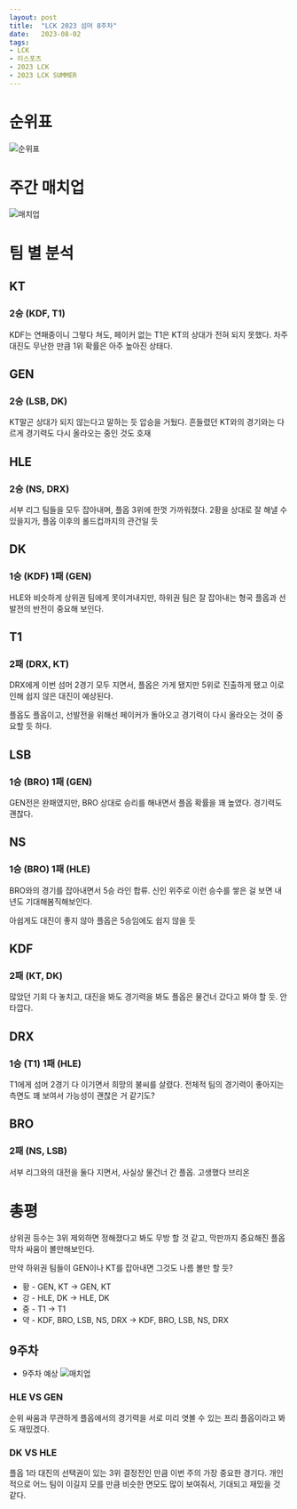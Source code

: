 ```yaml
---
layout: post
title:  "LCK 2023 섬머 8주차"
date:   2023-08-02
tags:
- LCK
- 이스포츠
- 2023 LCK
- 2023 LCK SUMMER
---
```


# 순위표

![순위표](../fan/img/2023/lck/summer_week8.jpg)

# 주간 매치업

![매치업](../fan/img/2023/lck/summer_week8_matchup.png)

# 팀 별 분석

## KT
### 2승 (KDF, T1)

KDF는 연패중이니 그렇다 쳐도, 페이커 없는 T1은 KT의 상대가 전혀 되지 못했다.
차주 대진도 무난한 만큼 1위 확률은 아주 높아진 상태다.

## GEN
### 2승 (LSB, DK)

KT말곤 상대가 되지 않는다고 말하는 듯 압승을 거뒀다.
흔들렸던 KT와의 경기와는 다르게 경기력도 다시 올라오는 중인 것도 호재

## HLE
### 2승 (NS, DRX)

서부 리그 팀들을 모두 잡아내며, 플옵 3위에 한껏 가까워졌다.
2황을 상대로 잘 해낼 수 있을지가, 플옵 이후의 롤드컵까지의 관건일 듯
## DK
### 1승 (KDF) 1패 (GEN)

HLE와 비슷하게 상위권 팀에게 못이겨내지만, 하위권 팀은 잘 잡아내는 형국
플옵과 선발전의 반전이 중요해 보인다.

## T1
### 2패 (DRX, KT)

DRX에게 이번 섬머 2경기 모두 지면서, 플옵은 가게 됐지만 5위로 진출하게 됐고 이로 인해 쉽지 않은 대진이 예상된다.

플옵도 플옵이고, 선발전을 위해선 페이커가 돌아오고 경기력이 다시 올라오는 것이 중요할 듯 하다.
## LSB
### 1승 (BRO) 1패 (GEN)

GEN전은 완패였지만, BRO 상대로 승리를 해내면서 플옵 확률을 꽤 높였다.
경기력도 괜찮다.

## NS
### 1승 (BRO) 1패 (HLE)

BRO와의 경기를 잡아내면서 5승 라인 합류.
신인 위주로 이런 승수를 쌓은 걸 보면 내년도 기대해봄직해보인다.

아쉽게도 대진이 좋지 않아 플옵은 5승임에도 쉽지 않을 듯


## KDF
### 2패 (KT, DK)

많았던 기회 다 놓치고, 대진을 봐도 경기력을 봐도 플옵은 물건너 갔다고 봐야 할 듯.
안타깝다.

## DRX
### 1승 (T1) 1패 (HLE)

T1에게 섬머 2경기 다 이기면서 희망의 불씨를 살렸다.
전체적 팀의 경기력이 좋아지는 측면도 꽤 보여서 가능성이 괜찮은 거 같기도?

## BRO
### 2패 (NS, LSB)

서부 리그와의 대전을 둘다 지면서, 사실상 물건너 간 플옵.
고생했다 브리온

# 총평

상위권 등수는 3위 제외하면 정해졌다고 봐도 무방 할 것 같고, 막판까지 중요해진 플옵 막차 싸움이 볼만해보인다.

만약 하위권 팀들이 GEN이나 KT를 잡아내면 그것도 나름 볼만 할 듯?

* 황 - GEN, KT -> GEN, KT
* 강 - HLE, DK -> HLE, DK
* 중 - T1 -> T1
* 약 - KDF, BRO, LSB, NS, DRX -> KDF, BRO, LSB, NS, DRX

## 9주차
* 9주차 예상
    ![매치업](../fan/img/2023/lck/summer_week8_matchup.png)

### HLE VS GEN

순위 싸움과 무관하게 플옵에서의 경기력을 서로 미리 엿볼 수 있는 프리 플옵이라고 봐도 재밌겠다.

### DK VS HLE

플옵 1라 대진의 선택권이 있는 3위 결정전인 만큼 이번 주의 가장 중요한 경기다.
개인적으로 어느 팀이 이길지 모를 만큼 비슷한 면모도 많이 보여줘서, 기대되고 재밌을 것 같다.